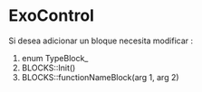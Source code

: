 # ExoControl

Si desea adicionar un bloque necesita modificar : 
1. enum TypeBlock_
2. BLOCKS::Init()
3. BLOCKS::functionNameBlock(arg 1, arg 2)

